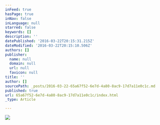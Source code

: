 ```yaml
---
inFeed: true
hasPage: true
inNav: false
inLanguage: null
starred: false
keywords: []
description: ''
datePublished: '2016-03-22T20:15:31.215Z'
dateModified: '2016-03-22T20:15:10.506Z'
authors: []
publisher:
  name: null
  domain: null
  url: null
  favicon: null
title: ''
author: []
sourcePath: _posts/2016-03-22-65a67f52-6e7d-4a80-8ac9-17d7a11e0c1c.md
published: true
url: 65a67f52-6e7d-4a80-8ac9-17d7a11e0c1c/index.html
_type: Article

---
```

![](https://the-grid-user-content.s3-us-west-2.amazonaws.com/68a461a3-4762-49bb-952a-6f48234ae9ea.jpg)